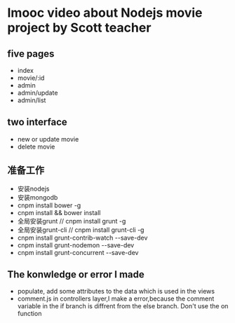 # Imooc video about Nodejs movie project by Scott teacher
## five pages
* index
* movie/:id
* admin
* admin/update
* admin/list

## two interface
* new or update movie
* delete movie

## 准备工作
* 安装nodejs
* 安装mongodb
* cnpm install bower -g
* cnpm install && bower install
* 全局安装grunt // cnpm install grunt -g
* 全局安装grunt-cli // cnpm install grunt-cli -g
* cnpm install grunt-contrib-watch --save-dev
* cnpm install grunt-nodemon --save-dev
* cnpm install grunt-concurrent --save-dev

## The konwledge or error I made
* populate, add some attributes to the data which is used in the views
* comment.js in controllers layer,I make a error,because the comment variable in the if branch is diffrent from the else branch. Don't use the on function